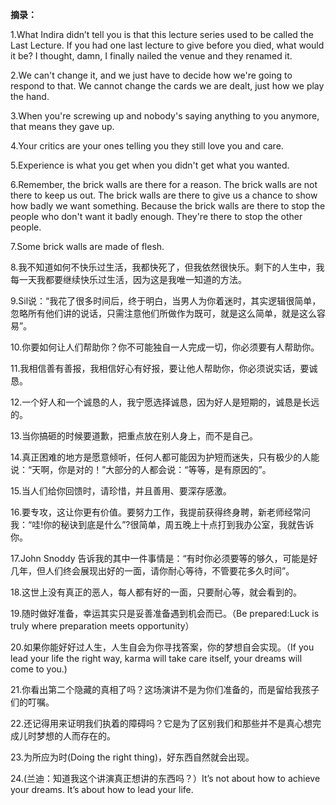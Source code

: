 **摘录：**

1.What Indira didn’t tell you is that this lecture series used to be called the Last Lecture. If you had one last lecture to give before you died, what would it be? I thought, damn, I finally nailed the venue and they renamed it.

2.We can't change it, and we just have to decide how we're going to respond to that. We cannot change the cards we are dealt, just how we play the hand.

3.When you're screwing up and nobody's saying anything to you anymore, that means they gave up.

4.Your critics are your ones telling you they still love you and care.

5.Experience is what you get when you didn't get what you wanted.

6.Remember, the brick walls are there for a reason. The brick walls are not there to keep us out. The brick walls are there to give us a chance to show how badly we want something. Because the brick walls are there to stop the people who don't want it badly enough. They're there to stop the other people.

7.Some brick walls are made of flesh.

8.我不知道如何不快乐过生活，我都快死了，但我依然很快乐。剩下的人生中，我每一天我都要继续快乐过生活，因为这是我唯一知道的方法。

9.Sil说：“我花了很多时间后，终于明白，当男人为你着迷时，其实逻辑很简单，忽略所有他们讲的说话，只需注意他们所做作为既可，就是这么简单，就是这么容易”。

10.你要如何让人们帮助你？你不可能独自一人完成一切，你必须要有人帮助你。

11.我相信善有善报，我相信好心有好报，要让他人帮助你，你必须说实话，要诚恳。

12.一个好人和一个诚恳的人，我宁愿选择诚恳，因为好人是短期的，诚恳是长远的。

13.当你搞砸的时候要道歉，把重点放在别人身上，而不是自己。

14.真正困难的地方是愿意倾听，任何人都可能因为护短而迷失，只有极少的人能说：“天啊，你是对的！”大部分的人都会说：“等等，是有原因的”。

15.当人们给你回馈时，请珍惜，并且善用、要深存感激。

16.要专攻，这让你更有价值。要努力工作，我提前获得终身聘，新老师经常问我：“哇!你的秘诀到底是什么”?很简单，周五晚上十点打到我办公室，我就告诉你。

17.John Snoddy 告诉我的其中一件事情是：“有时你必须要等的够久，可能是好几年，但人们终会展现出好的一面，请你耐心等待，不管要花多久时间”。

18.这世上没有真正的恶人，每人都有好的一面，只要耐心等，就会看到的。

19.随时做好准备，幸运其实只是妥善准备遇到机会而已。（Be prepared:Luck is truly where preparation meets opportunity）

20.如果你能好好过人生，人生自会为你寻找答案，你的梦想自会实现。（If you lead your life the right way, karma will take care itself, your dreams will come to you.)

21.你看出第二个隐藏的真相了吗？这场演讲不是为你们准备的，而是留给我孩子们的叮嘱。

22.还记得用来证明我们执着的障碍吗？它是为了区别我们和那些并不是真心想完成儿时梦想的人而存在的。

23.为所应为时(Doing the right thing)，好东西自然就会出现。

24.(兰迪：知道我这个讲演真正想讲的东西吗？）It’s not about how to achieve your dreams. It’s about how to lead your life.
